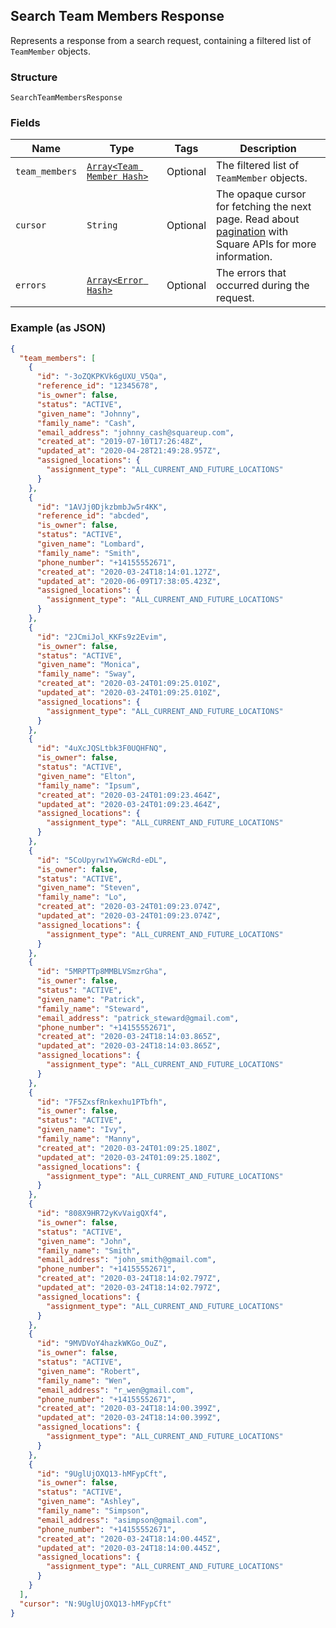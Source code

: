 ## Search Team Members Response

Represents a response from a search request, containing a filtered list of `TeamMember` objects.

### Structure

`SearchTeamMembersResponse`

### Fields

| Name | Type | Tags | Description |
|  --- | --- | --- | --- |
| `team_members` | [`Array<Team Member Hash>`](/doc/models/team-member.md) | Optional | The filtered list of `TeamMember` objects. |
| `cursor` | `String` | Optional | The opaque cursor for fetching the next page. Read about<br>[pagination](https://developer.squareup.com/docs/docs/working-with-apis/pagination) with Square APIs for more information. |
| `errors` | [`Array<Error Hash>`](/doc/models/error.md) | Optional | The errors that occurred during the request. |

### Example (as JSON)

```json
{
  "team_members": [
    {
      "id": "-3oZQKPKVk6gUXU_V5Qa",
      "reference_id": "12345678",
      "is_owner": false,
      "status": "ACTIVE",
      "given_name": "Johnny",
      "family_name": "Cash",
      "email_address": "johnny_cash@squareup.com",
      "created_at": "2019-07-10T17:26:48Z",
      "updated_at": "2020-04-28T21:49:28.957Z",
      "assigned_locations": {
        "assignment_type": "ALL_CURRENT_AND_FUTURE_LOCATIONS"
      }
    },
    {
      "id": "1AVJj0DjkzbmbJw5r4KK",
      "reference_id": "abcded",
      "is_owner": false,
      "status": "ACTIVE",
      "given_name": "Lombard",
      "family_name": "Smith",
      "phone_number": "+14155552671",
      "created_at": "2020-03-24T18:14:01.127Z",
      "updated_at": "2020-06-09T17:38:05.423Z",
      "assigned_locations": {
        "assignment_type": "ALL_CURRENT_AND_FUTURE_LOCATIONS"
      }
    },
    {
      "id": "2JCmiJol_KKFs9z2Evim",
      "is_owner": false,
      "status": "ACTIVE",
      "given_name": "Monica",
      "family_name": "Sway",
      "created_at": "2020-03-24T01:09:25.010Z",
      "updated_at": "2020-03-24T01:09:25.010Z",
      "assigned_locations": {
        "assignment_type": "ALL_CURRENT_AND_FUTURE_LOCATIONS"
      }
    },
    {
      "id": "4uXcJQSLtbk3F0UQHFNQ",
      "is_owner": false,
      "status": "ACTIVE",
      "given_name": "Elton",
      "family_name": "Ipsum",
      "created_at": "2020-03-24T01:09:23.464Z",
      "updated_at": "2020-03-24T01:09:23.464Z",
      "assigned_locations": {
        "assignment_type": "ALL_CURRENT_AND_FUTURE_LOCATIONS"
      }
    },
    {
      "id": "5CoUpyrw1YwGWcRd-eDL",
      "is_owner": false,
      "status": "ACTIVE",
      "given_name": "Steven",
      "family_name": "Lo",
      "created_at": "2020-03-24T01:09:23.074Z",
      "updated_at": "2020-03-24T01:09:23.074Z",
      "assigned_locations": {
        "assignment_type": "ALL_CURRENT_AND_FUTURE_LOCATIONS"
      }
    },
    {
      "id": "5MRPTTp8MMBLVSmzrGha",
      "is_owner": false,
      "status": "ACTIVE",
      "given_name": "Patrick",
      "family_name": "Steward",
      "email_address": "patrick_steward@gmail.com",
      "phone_number": "+14155552671",
      "created_at": "2020-03-24T18:14:03.865Z",
      "updated_at": "2020-03-24T18:14:03.865Z",
      "assigned_locations": {
        "assignment_type": "ALL_CURRENT_AND_FUTURE_LOCATIONS"
      }
    },
    {
      "id": "7F5ZxsfRnkexhu1PTbfh",
      "is_owner": false,
      "status": "ACTIVE",
      "given_name": "Ivy",
      "family_name": "Manny",
      "created_at": "2020-03-24T01:09:25.180Z",
      "updated_at": "2020-03-24T01:09:25.180Z",
      "assigned_locations": {
        "assignment_type": "ALL_CURRENT_AND_FUTURE_LOCATIONS"
      }
    },
    {
      "id": "808X9HR72yKvVaigQXf4",
      "is_owner": false,
      "status": "ACTIVE",
      "given_name": "John",
      "family_name": "Smith",
      "email_address": "john_smith@gmail.com",
      "phone_number": "+14155552671",
      "created_at": "2020-03-24T18:14:02.797Z",
      "updated_at": "2020-03-24T18:14:02.797Z",
      "assigned_locations": {
        "assignment_type": "ALL_CURRENT_AND_FUTURE_LOCATIONS"
      }
    },
    {
      "id": "9MVDVoY4hazkWKGo_OuZ",
      "is_owner": false,
      "status": "ACTIVE",
      "given_name": "Robert",
      "family_name": "Wen",
      "email_address": "r_wen@gmail.com",
      "phone_number": "+14155552671",
      "created_at": "2020-03-24T18:14:00.399Z",
      "updated_at": "2020-03-24T18:14:00.399Z",
      "assigned_locations": {
        "assignment_type": "ALL_CURRENT_AND_FUTURE_LOCATIONS"
      }
    },
    {
      "id": "9UglUjOXQ13-hMFypCft",
      "is_owner": false,
      "status": "ACTIVE",
      "given_name": "Ashley",
      "family_name": "Simpson",
      "email_address": "asimpson@gmail.com",
      "phone_number": "+14155552671",
      "created_at": "2020-03-24T18:14:00.445Z",
      "updated_at": "2020-03-24T18:14:00.445Z",
      "assigned_locations": {
        "assignment_type": "ALL_CURRENT_AND_FUTURE_LOCATIONS"
      }
    }
  ],
  "cursor": "N:9UglUjOXQ13-hMFypCft"
}
```

